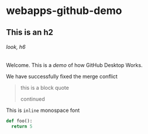 # webapps-github-demo

## This is an h2

###### look, h6

Welcome.
This is a *demo* of how GitHub Desktop Works.

We have successfully fixed the merge conflict

> this is a block quote
>
> continued

This is `inline` monospace font

```python
def foo():
  return 5
```
